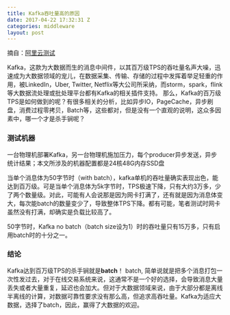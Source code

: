 ```yaml
---
title: Kafka吞吐量高的原因
date: 2017-04-22 17:32:31 Z
categories: middleware
layout: post
---
```

摘自：[阿里云测试](https://yq.aliyun.com/articles/67003?spm=5176.8269312.601338.12.cLRfQp)

Kafka，这款为大数据而生的消息中间件，以其百万级TPS的吞吐量名声大噪，迅速成为大数据领域的宠儿，在数据采集、传输、存储的过程中发挥着举足轻重的作用，被LinkedIn，Uber, Twitter, Netflix等大公司所采纳，而storm，spark，flink等大数据流处理或批处理平台都有Kafka的相关插件支持。
那么，Kafka的百万级TPS是如何做到的呢？有很多相关的分析，比如异步IO，PageCache，异步刷盘，消费过程零拷贝，Batch等，这些都对，但是没有一个直观的说明，这众多因素中，哪一个才是杀手锏呢？

### 测试机器
一台物理机部署Kafka，另一台物理机施加压力，每个producer异步发送，异步统计结果；本文所涉及的机器配置都是24核48G内存SSD盘

当单个消息体为50字节时（with batch），kafka单机的吞吐量确实表现出色，能达到百万级。可是当单个消息体为5k字节时，TPS极速下降，只有大约3万多，少了两个数量级。对此，可能有人会说那是因为网卡打满了，还有就是因为消息体变大，每次能batch的数量变少了，导致整体TPS下降。都有可能，笔者测试时网卡虽然没有打满，却确实是负载比较高了。

50字节时，Kafka no batch（batch size设为1）时的吞吐量只有15万多，只有启用batch时的十分之一。

### 结论

Kafka达到百万级TPS的杀手锏就是**batch**！
batch, 简单说就是把多个消息打包一次性发过去，对于在线交易系统来说，这通常不是一个好的选择，会导致消息大量丢失或者大量重复，延迟也会加大。但对于大数据领域来说，由于大部分都是离线半离线的计算，对数据可靠性要求没有那么高，但追求高吞吐量。Kafka为适应大数据，选择了batch，因此，赢得了大数据的欢迎。
